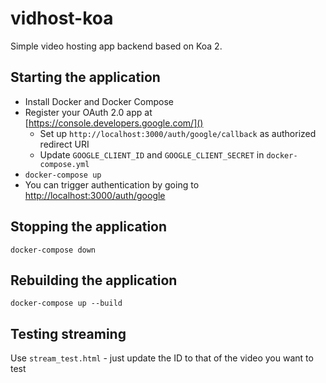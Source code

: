 vidhost-koa
===========

Simple video hosting app backend based on Koa 2.

Starting the application
------------------------

* Install Docker and Docker Compose
* Register your OAuth 2.0 app at [https://console.developers.google.com/]()
    * Set up `http://localhost:3000/auth/google/callback` as authorized redirect URI
    * Update `GOOGLE_CLIENT_ID` and `GOOGLE_CLIENT_SECRET` in `docker-compose.yml`
* `docker-compose up`
* You can trigger authentication by going to [http://localhost:3000/auth/google]()

Stopping the application
------------------------

`docker-compose down`

Rebuilding the application
--------------------------

`docker-compose up --build`

Testing streaming
-----------------

Use `stream_test.html` - just update the ID to that of the video you want to test